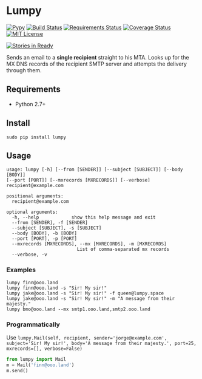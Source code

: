 # Lumpy

[![Pypy](https://img.shields.io/pypi/v/Lumpy.svg)](https://pypi.python.org/pypi/Lumpy)
[![Build Status](https://travis-ci.org/jorgebg/lumpy.svg)](https://travis-ci.org/jorgebg/lumpy)
[![Requirements Status](https://requires.io/github/jorgebg/lumpy/requirements.svg?branch=master)](https://requires.io/github/jorgebg/lumpy/requirements/?branch=master)
[![Coverage Status](https://coveralls.io/repos/jorgebg/lumpy/badge.svg)](https://coveralls.io/r/jorgebg/lumpy)
[![MIT License](https://img.shields.io/badge/license-MIT-green.svg)](https://github.com/jorgebg/lumpy/blob/master/LICENSE)

[![Stories in Ready](https://badge.waffle.io/jorgebg/lumpy.svg)](http://waffle.io/jorgebg/lumpy)

Sends an email to a **single recipient** straight to his MTA.
Looks up for the MX DNS records of the recipient SMTP server and attempts the delivery through them.

## Requirements
* Python 2.7+

## Install
```
sudo pip install lumpy
```

## Usage
```
usage: lumpy [-h] [--from [SENDER]] [--subject [SUBJECT]] [--body [BODY]]
[--port [PORT]] [--mxrecords [MXRECORDS]] [--verbose]
recipient@example.com

positional arguments:
  recipient@example.com

optional arguments:
  -h, --help            show this help message and exit
  --from [SENDER], -f [SENDER]
  --subject [SUBJECT], -s [SUBJECT]
  --body [BODY], -b [BODY]
  --port [PORT], -p [PORT]
  --mxrecords [MXRECORDS], --mx [MXRECORDS], -m [MXRECORDS]
                          List of comma-separated mx records
  --verbose, -v

```

### Examples
```
lumpy finn@ooo.land
lumpy finn@ooo.land -s "Sir! My sir!"
lumpy jake@ooo.land -s "Sir! My sir!" -f queen@lumpy.space
lumpy jake@ooo.land -s "Sir! My sir!" -m "A message from their majesty."
lumpy bmo@ooo.land --mx smtp1.ooo.land,smtp2.ooo.land
```

### Programmatically

Use `lumpy.Mail(self, recipient, sender='jorge@example.com', subject='Sir! My sir!', body='A message from their majesty.', port=25, mxrecords=[], verbose=False)`

```python
from lumpy import Mail
m = Mail('finn@ooo.land')
m.send()
```
